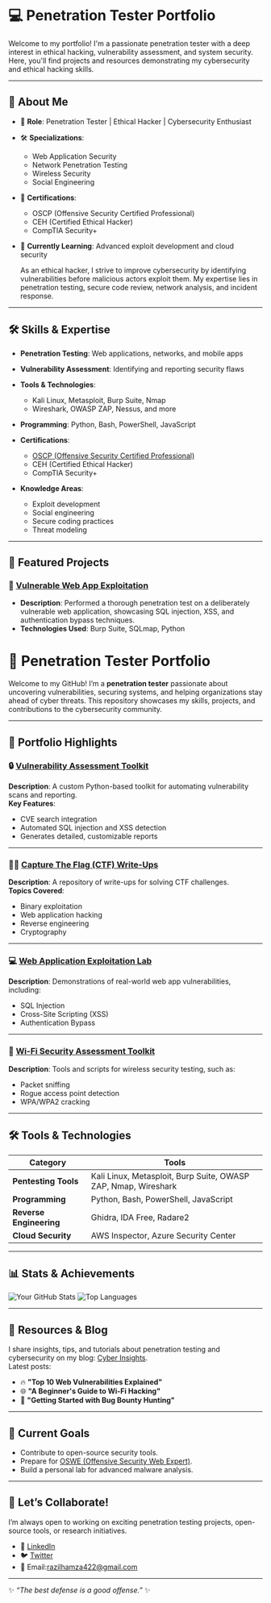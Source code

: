 # 💻 Penetration Tester Portfolio

Welcome to my  portfolio! I'm a passionate penetration tester with a deep interest in ethical hacking, vulnerability assessment, and system security. Here, you'll find projects and resources demonstrating my cybersecurity and ethical hacking skills.

---
## 🚀 About Me

- 🌟 **Role**: Penetration Tester | Ethical Hacker | Cybersecurity Enthusiast  
- 🛠 **Specializations**:
  - Web Application Security  
  - Network Penetration Testing  
  - Wireless Security  
  - Social Engineering  
- 📜 **Certifications**:
  - OSCP (Offensive Security Certified Professional)  
  - CEH (Certified Ethical Hacker)  
  - CompTIA Security+  
- 🌱 **Currently Learning**: Advanced exploit development and cloud security

   As an ethical hacker, I strive to improve cybersecurity by identifying vulnerabilities before malicious actors exploit them. My expertise lies in penetration testing, secure code review, network analysis, and incident response.

---
## 🛠️ Skills & Expertise

- **Penetration Testing**: Web applications, networks, and mobile apps
- **Vulnerability Assessment**: Identifying and reporting security flaws
- **Tools & Technologies**:
  - Kali Linux, Metasploit, Burp Suite, Nmap
  - Wireshark, OWASP ZAP, Nessus, and more
- **Programming**: Python, Bash, PowerShell, JavaScript


- **Certifications**:
  - [OSCP (Offensive Security Certified Professional)](https://www.offensive-security.com)
  - CEH (Certified Ethical Hacker)
  - CompTIA Security+


- **Knowledge Areas**:
  - Exploit development
  - Social engineering
  - Secure coding practices
  - Threat modeling

---

## 📂 Featured Projects

### 🔐 [Vulnerable Web App Exploitation](https://github.com/username/vulnerable-web-app)
- **Description**: Performed a thorough penetration test on a deliberately vulnerable web application, showcasing SQL injection, XSS, and authentication bypass techniques.
- **Technologies Used**: Burp Suite, SQLmap, Python

# 👾 Penetration Tester Portfolio

Welcome to my GitHub! I’m a **penetration tester** passionate about uncovering vulnerabilities, securing systems, and helping organizations stay ahead of cyber threats. This repository showcases my skills, projects, and contributions to the cybersecurity community.

---



## 📂 Portfolio Highlights

### 🔒 **[Vulnerability Assessment Toolkit](https://github.com/yourusername/vulnerability-assessment-toolkit)**  
**Description**: A custom Python-based toolkit for automating vulnerability scans and reporting.  
**Key Features**:  
- CVE search integration  
- Automated SQL injection and XSS detection  
- Generates detailed, customizable reports  

---

### 🕵️‍♂️ **[Capture The Flag (CTF) Write-Ups](https://github.com/yourusername/ctf-writeups)**  
**Description**: A repository of write-ups for solving CTF challenges.  
**Topics Covered**:  
- Binary exploitation  
- Web application hacking  
- Reverse engineering  
- Cryptography  

---

### 💻 **[Web Application Exploitation Lab](https://github.com/yourusername/web-exploitation-lab)**  
**Description**: Demonstrations of real-world web app vulnerabilities, including:  
- SQL Injection  
- Cross-Site Scripting (XSS)  
- Authentication Bypass  

---

### 📡 **[Wi-Fi Security Assessment Toolkit](https://github.com/yourusername/wifi-security-toolkit)**  
**Description**: Tools and scripts for wireless security testing, such as:  
- Packet sniffing  
- Rogue access point detection  
- WPA/WPA2 cracking  

---

## 🛠 Tools & Technologies

| **Category**       | **Tools**                                                                 |
|---------------------|--------------------------------------------------------------------------|
| **Pentesting Tools** | Kali Linux, Metasploit, Burp Suite, OWASP ZAP, Nmap, Wireshark         |
| **Programming**      | Python, Bash, PowerShell, JavaScript                                  |
| **Reverse Engineering** | Ghidra, IDA Free, Radare2                                          |
| **Cloud Security**    | AWS Inspector, Azure Security Center                                 |

---
## 📊 Stats & Achievements

![Your GitHub Stats](https://github-readme-stats.vercel.app/api?username=Razilraaz&show_icons=true&theme=radical)
![Top Languages](https://github-readme-stats.vercel.app/api/top-langs/?username=Razilraaz&layout=compact&theme=radical)

---



## 📖 Resources & Blog

I share insights, tips, and tutorials about penetration testing and cybersecurity on my blog: [Cyber Insights](https://cyber-insights.example.com).  
Latest posts:  
- 🔥 **"Top 10 Web Vulnerabilities Explained"**  
- 🌐 **"A Beginner's Guide to Wi-Fi Hacking"**  
- 🚀 **"Getting Started with Bug Bounty Hunting"**  

---

## 🎯 Current Goals

- Contribute to open-source security tools.  
- Prepare for [OSWE (Offensive Security Web Expert)](https://www.offensive-security.com).  
- Build a personal lab for advanced malware analysis.  

---

## 🤝 Let’s Collaborate!

I’m always open to working on exciting penetration testing projects, open-source tools, or research initiatives.  

- 💼 [LinkedIn](https://linkedin.com/in/yourprofile)  
- 🐦 [Twitter](https://twitter.com/yourhandle)  
- 📧 Email:razilhamza422@gmail.com  

---

✨ *“The best defense is a good offense.”* ✨  
